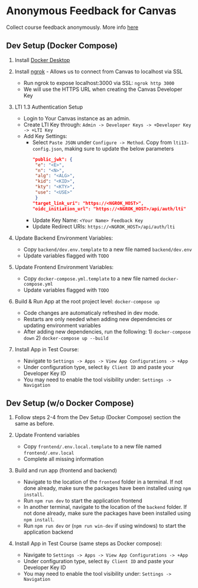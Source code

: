 # Anonymous Feedback for Canvas

Collect course feedback anonymously. More info [here](http://help.canvas.yale.edu/m/55452/l/705131-anonymous-feedback-tool)

## Dev Setup (Docker Compose)

1. Install [Docker Desktop](https://www.docker.com/get-started/)

2. Install [ngrok](https://ngrok.com/download) - Allows us to connect from Canvas to localhost via SSL

   - Run ngrok to expose localhost:3000 via SSL: `ngrok http 3000`
   - We will use the HTTPS URL when creating the Canvas Developer Key

3. LTI 1.3 Authentication Setup

   - Login to Your Canvas instance as an admin.
   - Create LTI Key through: `Admin -> Developer Keys -> +Developer Key -> +LTI Key`
   - Add Key Settings:
     - Select `Paste JSON` under `Configure -> Method`. Copy from `lti13-config.json`, making sure to update the below parameters
       ```json
       "public_jwk": {
        "e": "<E>",
        "n": "<N>",
        "alg": "<ALG>",
        "kid": "<KID>",
        "kty": "<KTY>",
        "use": "<USE>"
        }
       "target_link_uri": "https://<NGROK_HOST>",
       "oidc_initiation_url": "https://<NGROK_HOST>/api/auth/lti"
       ```
     - Update Key Name: `<Your Name> Feedback Key`
     - Update Redirect URIs: `https://<NGROK_HOST>/api/auth/lti`

4. Update Backend Environment Variables:

   - Copy `backend/dev.env.template` to a new file named `backend/dev.env`
   - Update variables flagged with `TODO`

5. Update Frontend Environment Variables:

   - Copy `docker-compose.yml.template` to a new file named `docker-compose.yml`
   - Update variables flagged with `TODO`

6. Build & Run App at the root project level: `docker-compose up`

   - Code changes are automaticaly refreshed in dev mode.
   - Restarts are only needed when adding new dependencies or updating environment variables
   - After adding new dependencies, run the following: 1) `docker-compose down` 2) `docker-compose up --build`

7. Install App in Test Course:
   - Navigate to `Settings -> Apps -> View App Configurations -> +App`
   - Under configuration type, select `By Client ID` and paste your Developer Key ID
   - You may need to enable the tool visibility under: `Settings -> Navigation`


## Dev Setup (w/o Docker Compose)

1. Follow steps 2-4 from the Dev Setup (Docker Compose) section the same as before.

2. Update Frontend variables

   - Copy `frontend/.env.local.template` to a new file named `frontend/.env.local`
   - Complete all missing information

3. Build and run app (frontend and backend)

   - Navigate to the location of the `frontend` folder in a terminal. If not done already, make sure the packages have been installed using `npm install`.
   - Run `npm run dev` to start the application frontend
   - In another terminal, navigate to the location of the `backend` folder. If not done already, make sure the packages have been installed using `npm install`.
   - Run `npm run dev` or (`npm run win-dev` if using windows) to start the application backend

4. Install App in Test Course (same steps as Docker compose):
   - Navigate to `Settings -> Apps -> View App Configurations -> +App`
   - Under configuration type, select `By Client ID` and paste your Developer Key ID
   - You may need to enable the tool visibility under: `Settings -> Navigation`
